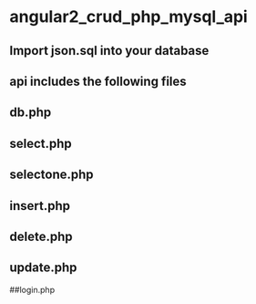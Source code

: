 # angular2_crud_php_mysql_api

## Import json.sql into your database
## api includes the following files
## db.php
## select.php
## selectone.php
## insert.php
## delete.php
## update.php
##login.php